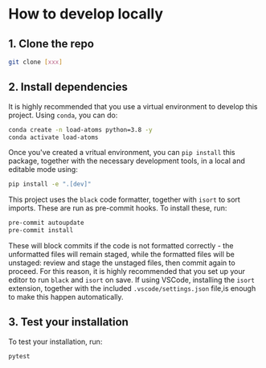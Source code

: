 # How to develop locally

## 1. Clone the repo

```bash
git clone [xxx]
```

## 2. Install dependencies

It is highly recommended that you use a virtual environment to develop this project.
Using `conda`, you can do:

```bash
conda create -n load-atoms python=3.8 -y
conda activate load-atoms
```

Once you've created a vritual environment, you can `pip install` this package, together with the necessary development tools, in a local and editable mode using:

```bash
pip install -e ".[dev]"
```

This project uses the `black` code formatter, together with `isort` to sort imports.
These are run as pre-commit hooks. To install these, run:

```bash
pre-commit autoupdate
pre-commit install
```

These will block commits if the code is not formatted correctly - the unformatted files will remain staged, while the formatted files will be unstaged: review and stage the unstaged files, then commit again to proceed.
For this reason, it is highly recommended that you set up your editor to run `black` and `isort` on save. If using VSCode, installing the `isort` extension, together with the included `.vscode/settings.json` file,is enough to make this happen automatically.

## 3. Test your installation

To test your installation, run:

```bash
pytest
```
